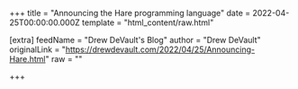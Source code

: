 
+++
title = "Announcing the Hare programming language"
date = 2022-04-25T00:00:00.000Z
template = "html_content/raw.html"

[extra]
feedName = "Drew DeVault's Blog"
author = "Drew DeVault"
originalLink = "https://drewdevault.com/2022/04/25/Announcing-Hare.html"
raw = ""

+++

